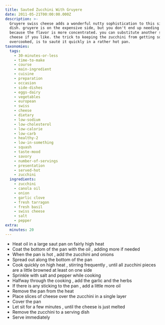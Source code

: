 ```yaml
---
title: Sauted Zucchini With Gruyere
date: 2011-05-21T00:00:00.000Z
description: >-
  Gruyere swiss cheese adds a wonderful nutty sophistication to this simple
  dish. gruyere is on the expensive side, but you don't end up needing as much
  because the flavor is more concentrated. you can substitute another swiss
  cheese if you like. the trick to keeping the zucchini from getting soggy and
  overcooked, is to sauté it quickly in a rather hot pan.
taxonomies:
  tags:
    - 30-minutes-or-less
    - time-to-make
    - course
    - main-ingredient
    - cuisine
    - preparation
    - occasion
    - side-dishes
    - eggs-dairy
    - vegetables
    - european
    - swiss
    - cheese
    - dietary
    - low-sodium
    - low-cholesterol
    - low-calorie
    - low-carb
    - healthy-2
    - low-in-something
    - squash
    - taste-mood
    - savory
    - number-of-servings
    - presentation
    - served-hot
    - zucchini
  ingredients:
    - zucchini
    - canola oil
    - onion
    - garlic clove
    - fresh tarragon
    - fresh basil
    - swiss cheese
    - salt
    - pepper
extra:
  minutes: 20
---
```

 - Heat oil in a large saut pan on fairly high heat
 - Coat the bottom of the pan with the oil , adding more if needed
 - When the pan is hot , add the zucchini and onions
 - Spread out along the bottom of the pan
 - Cook quickly on high heat , stirring frequently , until all zucchini pieces are a little browned at least on one side
 - Sprinkle with salt and pepper while cooking
 - Halfway through the cooking , add the garlic and the herbs
 - If there is any sticking to the pan , add a little more oil
 - Remove the pan from the heat
 - Place slices of cheese over the zucchini in a single layer
 - Cover the pan
 - Let sit for a few minutes , until the cheese is just melted
 - Remove the zucchini to a serving dish
 - Serve immediately
